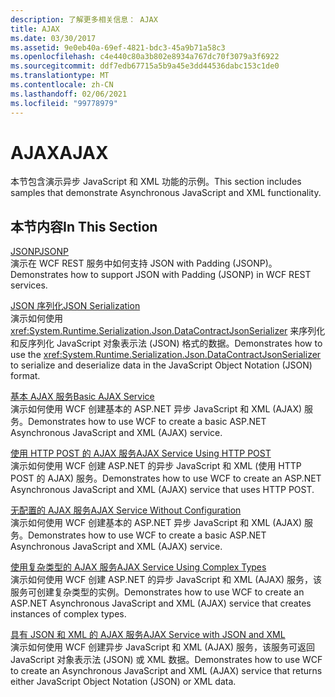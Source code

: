 ```yaml
---
description: 了解更多相关信息： AJAX
title: AJAX
ms.date: 03/30/2017
ms.assetid: 9e0eb40a-69ef-4821-bdc3-45a9b71a58c3
ms.openlocfilehash: c4e440c80a3b802e8934a767dc70f3079a3f6922
ms.sourcegitcommit: ddf7edb67715a5b9a45e3dd44536dabc153c1de0
ms.translationtype: MT
ms.contentlocale: zh-CN
ms.lasthandoff: 02/06/2021
ms.locfileid: "99778979"
---
```

# <a name="ajax"></a><span data-ttu-id="45a97-103">AJAX</span><span class="sxs-lookup"><span data-stu-id="45a97-103">AJAX</span></span>

<span data-ttu-id="45a97-104">本节包含演示异步 JavaScript 和 XML 功能的示例。</span><span class="sxs-lookup"><span data-stu-id="45a97-104">This section includes samples that demonstrate Asynchronous JavaScript and XML functionality.</span></span>  
  
## <a name="in-this-section"></a><span data-ttu-id="45a97-105">本节内容</span><span class="sxs-lookup"><span data-stu-id="45a97-105">In This Section</span></span>  

 [<span data-ttu-id="45a97-106">JSONP</span><span class="sxs-lookup"><span data-stu-id="45a97-106">JSONP</span></span>](jsonp.md)  
 <span data-ttu-id="45a97-107">演示在 WCF REST 服务中如何支持 JSON with Padding (JSONP)。</span><span class="sxs-lookup"><span data-stu-id="45a97-107">Demonstrates how to support JSON with Padding (JSONP) in WCF REST services.</span></span>  
  
 [<span data-ttu-id="45a97-108">JSON 序列化</span><span class="sxs-lookup"><span data-stu-id="45a97-108">JSON Serialization</span></span>](json-serialization.md)  
 <span data-ttu-id="45a97-109">演示如何使用 <xref:System.Runtime.Serialization.Json.DataContractJsonSerializer> 来序列化和反序列化 JavaScript 对象表示法 (JSON) 格式的数据。</span><span class="sxs-lookup"><span data-stu-id="45a97-109">Demonstrates how to use the <xref:System.Runtime.Serialization.Json.DataContractJsonSerializer> to serialize and deserialize data in the JavaScript Object Notation (JSON) format.</span></span>  
  
 [<span data-ttu-id="45a97-110">基本 AJAX 服务</span><span class="sxs-lookup"><span data-stu-id="45a97-110">Basic AJAX Service</span></span>](basic-ajax-service.md)  
 <span data-ttu-id="45a97-111">演示如何使用 WCF 创建基本的 ASP.NET 异步 JavaScript 和 XML (AJAX) 服务。</span><span class="sxs-lookup"><span data-stu-id="45a97-111">Demonstrates how to use WCF to create a basic ASP.NET Asynchronous JavaScript and XML (AJAX) service.</span></span>  
  
 [<span data-ttu-id="45a97-112">使用 HTTP POST 的 AJAX 服务</span><span class="sxs-lookup"><span data-stu-id="45a97-112">AJAX Service Using HTTP POST</span></span>](ajax-service-using-http-post.md)  
 <span data-ttu-id="45a97-113">演示如何使用 WCF 创建 ASP.NET 的异步 JavaScript 和 XML (使用 HTTP POST 的 AJAX) 服务。</span><span class="sxs-lookup"><span data-stu-id="45a97-113">Demonstrates how to use WCF to create an ASP.NET Asynchronous JavaScript and XML (AJAX) service that uses HTTP POST.</span></span>  
  
 [<span data-ttu-id="45a97-114">无配置的 AJAX 服务</span><span class="sxs-lookup"><span data-stu-id="45a97-114">AJAX Service Without Configuration</span></span>](ajax-service-without-configuration.md)  
 <span data-ttu-id="45a97-115">演示如何使用 WCF 创建基本的 ASP.NET 异步 JavaScript 和 XML (AJAX) 服务。</span><span class="sxs-lookup"><span data-stu-id="45a97-115">Demonstrates how to use WCF to create a basic ASP.NET Asynchronous JavaScript and XML (AJAX) service.</span></span>  
  
 [<span data-ttu-id="45a97-116">使用复杂类型的 AJAX 服务</span><span class="sxs-lookup"><span data-stu-id="45a97-116">AJAX Service Using Complex Types</span></span>](ajax-service-using-complex-types-sample.md)  
 <span data-ttu-id="45a97-117">演示如何使用 WCF 创建 ASP.NET 的异步 JavaScript 和 XML (AJAX) 服务，该服务可创建复杂类型的实例。</span><span class="sxs-lookup"><span data-stu-id="45a97-117">Demonstrates how to use WCF to create an ASP.NET Asynchronous JavaScript and XML (AJAX) service that creates instances of complex types.</span></span>  
  
 [<span data-ttu-id="45a97-118">具有 JSON 和 XML 的 AJAX 服务</span><span class="sxs-lookup"><span data-stu-id="45a97-118">AJAX Service with JSON and XML</span></span>](ajax-service-with-json-and-xml-sample.md)  
 <span data-ttu-id="45a97-119">演示如何使用 WCF 创建异步 JavaScript 和 XML (AJAX) 服务，该服务可返回 JavaScript 对象表示法 (JSON) 或 XML 数据。</span><span class="sxs-lookup"><span data-stu-id="45a97-119">Demonstrates how to use WCF to create an Asynchronous JavaScript and XML (AJAX) service that returns either JavaScript Object Notation (JSON) or XML data.</span></span>
